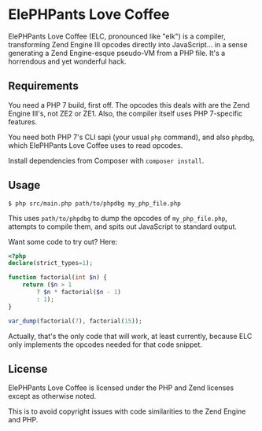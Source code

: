 ElePHPants Love Coffee
======================

ElePHPants Love Coffee (ELC, pronounced like "elk") is a compiler, transforming Zend Engine III opcodes directly into JavaScript... in a sense generating a Zend Engine-esque pseudo-VM from a PHP file. It's a horrendous and yet wonderful hack.

Requirements
------------

You need a PHP 7 build, first off. The opcodes this deals with are the Zend Engine III's, not ZE2 or ZE1. Also, the compiler itself uses PHP 7-specific features.

You need both PHP 7's CLI sapi (your usual `php` command), and also `phpdbg`, which ElePHPants Love Coffee uses to read opcodes.

Install dependencies from Composer with `composer install`.

Usage
-----

    $ php src/main.php path/to/phpdbg my_php_file.php

This uses `path/to/phpdbg` to dump the opcodes of `my_php_file.php`, attempts to compile them, and spits out JavaScript to standard output.

Want some code to try out? Here:

```php
<?php
declare(strict_types=1);

function factorial(int $n) {
    return ($n > 1
        ? $n * factorial($n - 1)
        : 1);
}

var_dump(factorial(7), factorial(15));
```

Actually, that's the only code that will work, at least currently, because ELC only implements the opcodes needed for that code snippet.

License
-------

ElePHPants Love Coffee is licensed under the PHP and Zend licenses except as otherwise noted.

This is to avoid copyright issues with code similarities to the Zend Engine and PHP.
